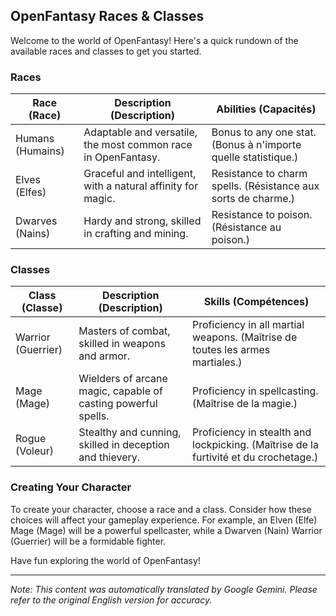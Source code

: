 ## OpenFantasy Races & Classes

Welcome to the world of OpenFantasy! Here's a quick rundown of the available races and classes to get you started.

### Races

| Race (Race) | Description (Description) | Abilities (Capacités) |
|---|---|---|
| Humans (Humains) | Adaptable and versatile, the most common race in OpenFantasy. | Bonus to any one stat. (Bonus à n'importe quelle statistique.) |
| Elves (Elfes) | Graceful and intelligent, with a natural affinity for magic. | Resistance to charm spells. (Résistance aux sorts de charme.) |
| Dwarves (Nains) | Hardy and strong, skilled in crafting and mining. | Resistance to poison. (Résistance au poison.) |

### Classes

| Class (Classe) | Description (Description) | Skills (Compétences) |
|---|---|---|
| Warrior (Guerrier) | Masters of combat, skilled in weapons and armor. | Proficiency in all martial weapons. (Maîtrise de toutes les armes martiales.) |
| Mage (Mage) | Wielders of arcane magic, capable of casting powerful spells. | Proficiency in spellcasting. (Maîtrise de la magie.) |
| Rogue (Voleur) | Stealthy and cunning, skilled in deception and thievery. | Proficiency in stealth and lockpicking. (Maîtrise de la furtivité et du crochetage.) |

### Creating Your Character

To create your character, choose a race and a class. Consider how these choices will affect your gameplay experience. For example, an Elven (Elfe) Mage (Mage) will be a powerful spellcaster, while a Dwarven (Nain) Warrior (Guerrier) will be a formidable fighter.

Have fun exploring the world of OpenFantasy!


---
_Note: This content was automatically translated by Google Gemini. Please refer to the original English version for accuracy._